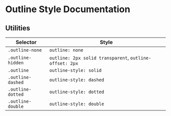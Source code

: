 # Outline Style Documentation

## Utilities

| Selector          | Style                                                   |
| ----------------- | ------------------------------------------------------- |
| `.outline-none`   | `outline: none`                                         |
| `.outline-hidden` | `outline: 2px solid transparent`, `outline-offset: 2px` |
| `.outline`        | `outline-style: solid`                                  |
| `.outline-dashed` | `outline-style: dashed`                                 |
| `.outline-dotted` | `outline-style: dotted`                                 |
| `.outline-double` | `outline-style: double`                                 |
